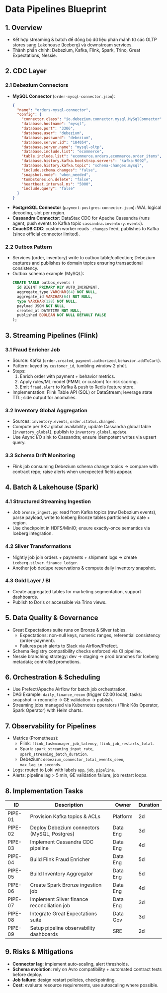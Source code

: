 # Data Pipelines Blueprint

## 1. Overview
- Kết hợp streaming & batch để đồng bộ dữ liệu phân mảnh từ các OLTP stores sang Lakehouse (Iceberg) và downstream services.
- Thành phần chính: Debezium, Kafka, Flink, Spark, Trino, Great Expectations, Nessie.

## 2. CDC Layer
### 2.1 Debezium Connectors
- **MySQL Connector** (`order-mysql-connector.json`):
  ```json
  {
    "name": "orders-mysql-connector",
    "config": {
      "connector.class": "io.debezium.connector.mysql.MySqlConnector",
      "database.hostname": "mysql",
      "database.port": "3306",
      "database.user": "debezium",
      "database.password": "debezium",
      "database.server.id": "184054",
      "database.server.name": "mysql-oltp",
      "database.include.list": "ecommerce",
      "table.include.list": "ecommerce.orders,ecommerce.order_items",
      "database.history.kafka.bootstrap.servers": "kafka:9092",
      "database.history.kafka.topic": "schema-changes.mysql",
      "include.schema.changes": "false",
      "snapshot.mode": "when_needed",
      "tombstones.on.delete": "false",
      "heartbeat.interval.ms": "5000",
      "include.query": "false"
    }
  }
  ```
- **PostgreSQL Connector** (`payment-postgres-connector.json`): WAL logical decoding, slot per region.
- **Cassandra Connector**: DataStax CDC for Apache Cassandra (runs agent, push events to Kafka topic `cassandra.inventory.events`).
- **CouchDB CDC**: custom worker reads `_changes` feed, publishes to Kafka (since official connector limited).

### 2.2 Outbox Pattern
- Services (order, inventory) write to outbox table/collection; Debezium captures and publishes to domain topics ensuring transactional consistency.
- Outbox schema example (MySQL):
  ```sql
  CREATE TABLE outbox_events (
    id BIGINT PRIMARY KEY AUTO_INCREMENT,
    aggregate_type VARCHAR(64) NOT NULL,
    aggregate_id VARCHAR(64) NOT NULL,
    type VARCHAR(128) NOT NULL,
    payload JSON NOT NULL,
    created_at DATETIME NOT NULL,
    published BOOLEAN NOT NULL DEFAULT FALSE
  );
  ```

## 3. Streaming Pipelines (Flink)
### 3.1 Fraud Enricher Job
- Source: Kafka (`order.created`, `payment.authorized`, `behavior.addToCart`).
- Pattern: keyed by `customer_id`, tumbling window 2 phút.
- Steps:
  1. Enrich order with payment + behavior metrics.
  2. Apply rules/ML model (PMML or custom) for risk scoring.
  3. Emit `fraud.alert` to Kafka & push to Redis feature store.
- Implementation: Flink Table API (SQL) or DataStream; leverage state TTL; side output for anomalies.

### 3.2 Inventory Global Aggregation
- Sources: `inventory.events`, `order.status.changed`.
- Compute per SKU global availability, update Cassandra global table (`inventory_global`), publish to `inventory.global.update`.
- Use Async I/O sink to Cassandra; ensure idempotent writes via upsert query.

### 3.3 Schema Drift Monitoring
- Flink job consuming Debezium schema change topics → compare with contract repo; raise alerts when unexpected fields appear.

## 4. Batch & Lakehouse (Spark)
### 4.1 Structured Streaming Ingestion
- Job `bronze_ingest.py`: read from Kafka topics (raw Debezium events), parse payload, write to Iceberg Bronze tables partitioned by date + region.
- Use checkpoint in HDFS/MinIO; ensure exactly-once semantics via Iceberg integration.

### 4.2 Silver Transformations
- Nightly job join orders + payments + shipment logs → create `iceberg.silver.finance_ledger`.
- Another job dedupe reservations & compute daily inventory snapshot.

### 4.3 Gold Layer / BI
- Create aggregated tables for marketing segmentation, support dashboards.
- Publish to Doris or accessible via Trino views.

## 5. Data Quality & Governance
- Great Expectations suite runs on Bronze & Silver tables.
  - Expectations: non-null keys, numeric ranges, referential consistency (order-payment).
  - Failures push alerts to Slack via Airflow/Prefect.
- Schema Registry compatibility checks enforced via CI pipeline.
- Nessie branching strategy: dev → staging → prod branches for Iceberg metadata; controlled promotions.

## 6. Orchestration & Scheduling
- Use Prefect/Apache Airflow for batch job orchestration.
- DAG Example: `daily_finance_recon` (trigger 02:00 local), tasks: snapshot → reconcile → GE validation → publish.
- Streaming jobs managed via Kubernetes operators (Flink K8s Operator, Spark Operator) with Helm charts.

## 7. Observability for Pipelines
- Metrics (Prometheus):
  - Flink: `flink_taskmanager_job_latency`, `flink_job_restarts_total`.
  - Spark: `spark_streaming_input_rate`, `spark_streaming_batch_duration`.
  - Debezium: `debezium_connector_total_events_seen`, `max_lag_in_seconds`.
- Logs: routed to Loki with labels `app`, `job`, `pipeline`.
- Alerts: pipeline lag > 5 min, GE validation failure, job restart loops.

## 8. Implementation Tasks
| ID | Description | Owner | Duration |
| --- | --- | --- | --- |
| PIPE-01 | Provision Kafka topics & ACLs | Platform | 2d |
| PIPE-02 | Deploy Debezium connectors (MySQL, Postgres) | Data Eng | 3d |
| PIPE-03 | Implement Cassandra CDC pipeline | Data Eng | 4d |
| PIPE-04 | Build Flink Fraud Enricher | Data Eng | 5d |
| PIPE-05 | Build Inventory Aggregator | Data Eng | 5d |
| PIPE-06 | Create Spark Bronze ingestion job | Data Eng | 4d |
| PIPE-07 | Implement Silver finance reconciliation job | Data Eng | 3d |
| PIPE-08 | Integrate Great Expectations suite | Data Gov | 3d |
| PIPE-09 | Setup pipeline observability dashboards | SRE | 2d |

## 9. Risks & Mitigations
- **Connector lag**: implement auto-scaling, alert thresholds.
- **Schema evolution**: rely on Avro compatibility + automated contract tests before deploy.
- **Job failure**: design restart policies, checkpointing.
- **Cost**: evaluate resource requirements, use autoscaling where possible.
